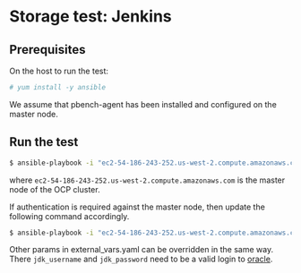 # Storage test: Jenkins


## Prerequisites
On the host to run the test:

```sh
# yum install -y ansible
```

We assume that pbench-agent has been installed and configured on the master node.

## Run the test

```sh
$ ansible-playbook -i "ec2-54-186-243-252.us-west-2.compute.amazonaws.com," storage/jenkins/jenkins-test.yaml
```

where `ec2-54-186-243-252.us-west-2.compute.amazonaws.com` is the master node of the OCP cluster.

If authentication is required against the master node, then update the following command accordingly.

```sh
$ ansible-playbook -i "ec2-54-186-243-252.us-west-2.compute.amazonaws.com," storage/jenkins/jenkins-test.yaml --extra-vars "ansible_user=root ansible_ssh_private_key_file=/home/hongkliu/.ssh/id_rsa_perf"
```

Other params in external_vars.yaml can be overridden in the same way. There `jdk_username` and `jdk_password` need to be a valid login to
[oracle](http://www.oracle.com/technetwork/java/javase/downloads/index.html).